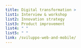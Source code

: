 ```yaml
---
title: Digital transformation >
list1: Interview & workshop
list2: Innovation strategy
list3: Product improvement
list4: " "
list5: " "
link: /sviluppo-web-and-mobile/
---
```

